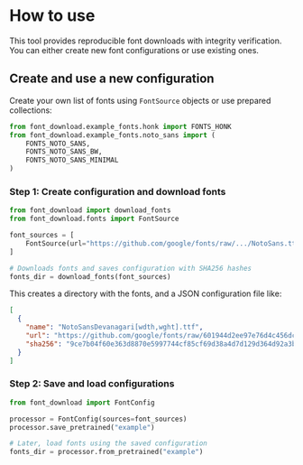 # How to use

This tool provides reproducible font downloads with integrity verification. You can either create new font
configurations or use existing ones.

## Create and use a new configuration

Create your own list of fonts using `FontSource` objects or use prepared collections:

```python
from font_download.example_fonts.honk import FONTS_HONK
from font_download.example_fonts.noto_sans import (
    FONTS_NOTO_SANS,
    FONTS_NOTO_SANS_BW,
    FONTS_NOTO_SANS_MINIMAL
)
```

### Step 1: Create configuration and download fonts

```python
from font_download import download_fonts
from font_download.fonts import FontSource

font_sources = [
    FontSource(url="https://github.com/google/fonts/raw/.../NotoSans.ttf"),
]

# Downloads fonts and saves configuration with SHA256 hashes
fonts_dir = download_fonts(font_sources)
```

This creates a directory with the fonts, and a JSON configuration file like:

```json
[
  {
    "name": "NotoSansDevanagari[wdth,wght].ttf",
    "url": "https://github.com/google/fonts/raw/601944d2ee97e76d4c456dc3d790db358c0c6ec5/ofl/notosansdevanagari/NotoSansDevanagari%5Bwdth,wght%5D.ttf",
    "sha256": "9ce7b04f60e363d8870e5997744cf85cf69d38a4d7d129d364d92a3b14b461d7"
  }
]
```

### Step 2: Save and load configurations

```python
from font_download import FontConfig

processor = FontConfig(sources=font_sources)
processor.save_pretrained("example")

# Later, load fonts using the saved configuration
fonts_dir = processor.from_pretrained("example")
```
